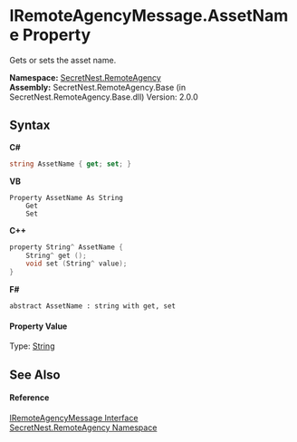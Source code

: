 # IRemoteAgencyMessage.AssetName Property 
 

Gets or sets the asset name.

**Namespace:**&nbsp;<a href="N_SecretNest_RemoteAgency">SecretNest.RemoteAgency</a><br />**Assembly:**&nbsp;SecretNest.RemoteAgency.Base (in SecretNest.RemoteAgency.Base.dll) Version: 2.0.0

## Syntax

**C#**<br />
``` C#
string AssetName { get; set; }
```

**VB**<br />
``` VB
Property AssetName As String
	Get
	Set
```

**C++**<br />
``` C++
property String^ AssetName {
	String^ get ();
	void set (String^ value);
}
```

**F#**<br />
``` F#
abstract AssetName : string with get, set

```


#### Property Value
Type: <a href="https://docs.microsoft.com/dotnet/api/system.string" target="_blank">String</a>

## See Also


#### Reference
<a href="T_SecretNest_RemoteAgency_IRemoteAgencyMessage">IRemoteAgencyMessage Interface</a><br /><a href="N_SecretNest_RemoteAgency">SecretNest.RemoteAgency Namespace</a><br />